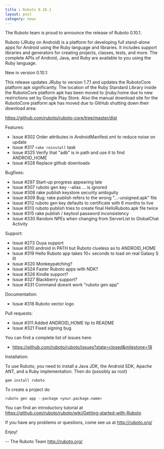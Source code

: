 ```yaml
---
title : Ruboto 0.10.1
layout: post
category: news
---
```

The Ruboto team is proud to announce the release of Ruboto 0.10.1.

Ruboto (JRuby on Android) is a platform for developing full stand-alone apps for
Android using the Ruby language and libraries.  It includes support libraries
and generators for creating projects, classes, tests, and more.  The complete
APIs of Android, Java, and Ruby are available to you using the Ruby language.

New in version 0.10.1:

This release updates JRuby to version 1.7.1 and updates the RubotoCore platform apk significantly.  The location of the Ruby Standard Library inside the RubotoCore platform apk has been moved to /jruby.home due to new restrictions set by Google Play Store.  Also the manual download site for the RubotoCore platform apk has moved due to GitHub shutting down their download area:

https://github.com/ruboto/ruboto-core/tree/master/dist


Features:

* Issue #302 Order attributes in AndroidManifest.xml to reduce noise on update
* Issue #317 `rake reinstall` task
* Issue #325 Verify that "adb" is in path and use it to find ANDROID_HOME
* Issue #328 Replace github downloads

Bugfixes:

* Issue #297 Start-up progress appearing late
* Issue #307 ruboto gen key --alias ... is ignored
* Issue #308 rake publish keystore security ambiguity
* Issue #309 Bug: rake publish refers to the wrong "...-unsigned.apk" file
* Issue #312 ruboto gen key defaults to certificate with 6 months to live
* Issue #313 ruboto publish tries to create final HelloRuboto.apk file twice
* Issue #315 rake publish / keytool password inconsistency
* Issue #330 Random NPEs when changing from ServerList to GlobalChat Activity

Support:

* Issue #273 Ouya support
* Issue #310 android in PATH but Ruboto clueless as to ANDROID_HOME
* Issue #319 Hello Ruboto app takes 10+ seconds to load on real Galaxy S III
* Issue #320 Monkeypatching?
* Issue #324 Faster Ruboto apps with NDK?
* Issue #326 Kindle support?
* Issue #327 Blackberry support?
* Issue #331 Command doesnt work "ruboto gen app"

Documentation:

* Issue #318 Ruboto vector logo

Pull requests:

* Issue #311 Added ANDROID_HOME tip to README
* Issue #321 Fixed signing bug

You can find a complete list of issues here:

* https://github.com/ruboto/ruboto/issues?state=closed&milestone=18


Installation:

To use Ruboto, you need to install a Java JDK, the Android SDK, Apache ANT, and a Ruby implementation.  Then do (possibly as root)

    gem install ruboto


To create a project do

    ruboto gen app --package <your.package.name>


You can find an introductory tutorial at https://github.com/ruboto/ruboto/wiki/Getting-started-with-Ruboto

If you have any problems or questions, come see us at http://ruboto.org/

Enjoy!


--
The Ruboto Team
http://ruboto.org/
